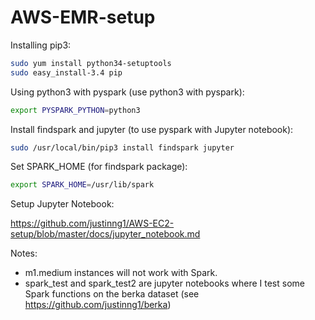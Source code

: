 # AWS-EMR-setup

Installing pip3:

```bash
sudo yum install python34-setuptools
sudo easy_install-3.4 pip
```
Using python3 with pyspark (use python3 with pyspark):
```bash
export PYSPARK_PYTHON=python3
```
Install findspark and jupyter (to use pyspark with Jupyter notebook):
```bash
sudo /usr/local/bin/pip3 install findspark jupyter
```
Set SPARK_HOME (for findspark package):
```bash
export SPARK_HOME=/usr/lib/spark
```

Setup Jupyter Notebook:

https://github.com/justinng1/AWS-EC2-setup/blob/master/docs/jupyter_notebook.md


Notes:
* m1.medium instances will not work with Spark.
* spark_test and spark_test2 are jupyter notebooks where I test some Spark functions on the berka dataset (see https://github.com/justinng1/berka)
